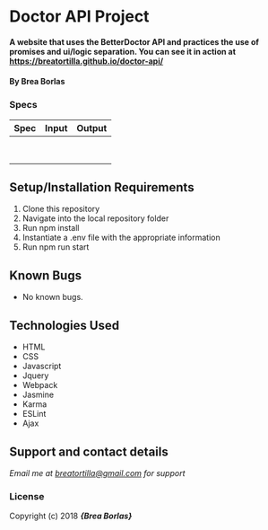 # Doctor API Project

#### A website that uses the BetterDoctor API and practices the use of promises and ui/logic separation. You can see it in action at  https://breatortilla.github.io/doctor-api/

#### By **Brea Borlas**

### Specs
| Spec | Input | Output |
| :-------------     | :------------- | :------------- |
|  |  |  |
|  |  |  |
|  |  |  |
|  |  |  |
|  |  |  |
|  |  |  |
|  |  |  |
|  |  |  |


## Setup/Installation Requirements

1. Clone this repository
2. Navigate into the local repository folder
3. Run npm install
4. Instantiate a .env file with the appropriate information
5. Run npm run start

## Known Bugs
* No known bugs.

## Technologies Used
* HTML
* CSS
* Javascript
* Jquery
* Webpack
* Jasmine
* Karma
* ESLint
* Ajax

## Support and contact details

_Email me at breatortilla@gmail.com for support_

### License

Copyright (c) 2018 **_{Brea Borlas}_**
